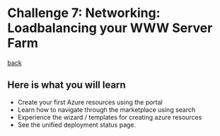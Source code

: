 # Challenge 7: Networking: Loadbalancing your WWW Server Farm

[back](../../readme.md)

## Here is what you will learn ##

- Create your first Azure resources using the portal
- Learn how to navigate through the marketplace using search
- Experience the wizard / templates for creating azure resources
- See the unified deployment status page.